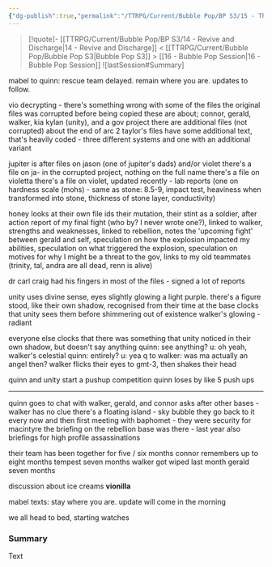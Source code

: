 ```yaml
---
{"dg-publish":true,"permalink":"/TTRPG/Current/Bubble Pop/BP S3/15 - The STEM Girlies/"}
---
```


> [!quote]- [[TTRPG/Current/Bubble Pop/BP S3/14 - Revive and Discharge\|14 - Revive and Discharge]] < [[TTRPG/Current/Bubble Pop/Bubble Pop S3\|Bubble Pop S3]] > [[16 - Bubble Pop Session\|16 - Bubble Pop Session]]
> ![lastSession#Summary]


mabel to quinn: rescue team delayed. remain where you are. updates to follow.

vio decrypting - there's something wrong with some of the files 
the original files was corrupted before being copied
these are about; connor, gerald, walker, kia kylan (unity), and a gov project
there are additional files (not corrupted) about the end of arc 2
taylor's files have some additional text, that's heavily coded - three different systems and one with an additional variant

jupiter is after files on jason (one of jupiter's dads) and/or violet
there's a file on ja- in the corrupted project, nothing on the full name
there's a file on violetta 
there's a file on violet, updated recently - lab reports (one on hardness scale (mohs) - same as stone: 8.5-9, impact test, heaviness when transformed into stone, thickness of stone layer, conductivity)

honey looks at their own file
ids their mutation, their stint as a soldier, after action report of my final fight (who by? I never wrote one?), linked to walker, strengths and weaknesses, linked to rebellion, notes the 'upcoming fight' between gerald and self, speculation on how the explosion impacted my abilities, speculation on what triggered the explosion, speculation on motives for why I might be a threat to the gov, links to my old teammates (trinity, tal, andra are all dead, renn is alive)

dr carl craig had his fingers in most of the files - signed a lot of reports

unity uses divine sense, eyes slightly glowing a light purple.
there's a figure stood, like their own shadow, recognised from their time at the base
	clocks that unity sees them before shimmering out of existence
walker's glowing  - radiant

everyone else clocks that there was something that unity noticed in their own shadow, but doesn't say anything
quinn: see anything?
u: oh yeah, walker's celestial
quinn: entirely?
u: yea
q to walker: was ma actually an angel then?
walker flicks their eyes to gmt-3, then shakes their head

quinn and unity start a pushup competition
quinn loses by like 5 push ups

---

quinn goes to chat with walker, gerald, and connor
asks after other bases - walker has no clue
there's a floating island - sky bubble
they go back to it every now and then
first meeting with baphomet - they were security for macintyre
the briefing on the rebellion base was there - last year
also briefings for high profile assassinations

their team has been together for five / six months
connor remembers up to eight months
tempest seven months
walker got wiped last month
gerald seven months

discussion about ice creams
**vionilla**

mabel texts: stay where you are. update will come in the morning

we all head to bed, starting watches
### Summary

Text